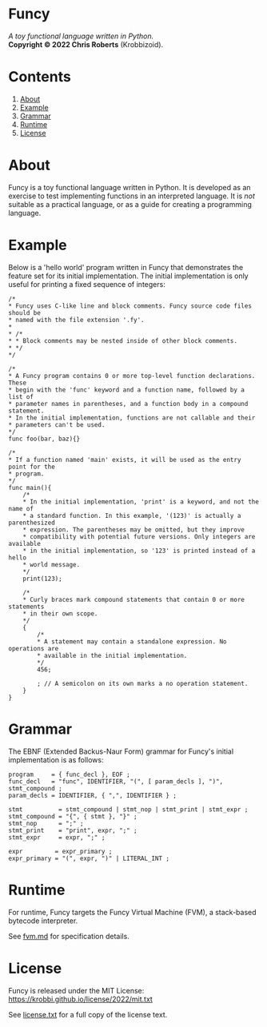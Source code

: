# Funcy
_A toy functional language written in Python._  
__Copyright &copy; 2022 Chris Roberts__ (Krobbizoid).

# Contents
1. [About](#about)
2. [Example](#example)
3. [Grammar](#grammar)
4. [Runtime](#runtime)
5. [License](#license)

# About
Funcy is a toy functional language written in Python. It is developed as an
exercise to test implementing functions in an interpreted language. It is _not_
suitable as a practical language, or as a guide for creating a programming
language.

# Example
Below is a 'hello world' program written in Funcy that demonstrates the feature
set for its initial implementation. The initial implementation is only useful
for printing a fixed sequence of integers:
```
/*
* Funcy uses C-like line and block comments. Funcy source code files should be
* named with the file extension '.fy'.
*
* /*
* * Block comments may be nested inside of other block comments.
* */
*/

/*
* A Funcy program contains 0 or more top-level function declarations. These
* begin with the 'func' keyword and a function name, followed by a list of
* parameter names in parentheses, and a function body in a compound statement.
* In the initial implementation, functions are not callable and their
* parameters can't be used.
*/
func foo(bar, baz){}

/*
* If a function named 'main' exists, it will be used as the entry point for the
* program.
*/
func main(){
	/*
	* In the initial implementation, 'print' is a keyword, and not the name of
	* a standard function. In this example, '(123)' is actually a parenthesized
	* expression. The parentheses may be omitted, but they improve
	* compatibility with potential future versions. Only integers are available
	* in the initial implementation, so '123' is printed instead of a hello
	* world message.
	*/
	print(123);
	
	/*
	* Curly braces mark compound statements that contain 0 or more statements
	* in their own scope.
	*/
	{
		/*
		* A statement may contain a standalone expression. No operations are
		* available in the initial implementation.
		*/
		456;
		
		; // A semicolon on its own marks a no operation statement.
	}
}
```

# Grammar
The EBNF (Extended Backus-Naur Form) grammar for Funcy's initial implementation
is as follows:
```EBNF
program     = { func_decl }, EOF ;
func_decl   = "func", IDENTIFIER, "(", [ param_decls ], ")", stmt_compound ;
param_decls = IDENTIFIER, { ",", IDENTIFIER } ;

stmt          = stmt_compound | stmt_nop | stmt_print | stmt_expr ;
stmt_compound = "{", { stmt }, "}" ;
stmt_nop      = ";" ;
stmt_print    = "print", expr, ";" ;
stmt_expr     = expr, ";" ;

expr         = expr_primary ;
expr_primary = "(", expr, ")" | LITERAL_INT ;
```

# Runtime
For runtime, Funcy targets the Funcy Virtual Machine (FVM), a stack-based
bytecode interpreter.

See [fvm.md](./fvm.md) for specification details.

# License
Funcy is released under the MIT License:  
https://krobbi.github.io/license/2022/mit.txt

See [license.txt](./license.txt) for a full copy of the license text.
